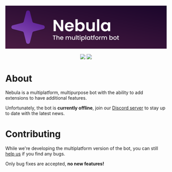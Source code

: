 <div align="center">
  <p>
    <img src="static/newbanner.svg" />
  </p>
  <p>
    <a href="https://discord.gg/7RdABJhQss"><img src="https://img.shields.io/discord/903852579837059113?color=5865F2&logo=discord&logoColor=white" /></a>
    <a href="https://ptb.discord.com/api/oauth2/authorize?client_id=873918300726394960&permissions=8&scope=bot%20applications.commands"><img src="https://img.shields.io/badge/bot-Invite%20the%20bot%20here!-blue" /></a>
  </p>
</div>

# About
Nebula is a multiplatform, multipurpose bot with the ability to add extensions to have additional features.

Unfortunately, the bot is **currently offline**, join our [Discord server](https://discord.gg/958r8ZgjtZ) to stay up to date with the latest news.

# Contributing
While we're developing the multiplatform version of the bot, you can still [help us](CONTRIBUTING.MD) if you find any bugs.

Only bug fixes are accepted, **no new features!**
